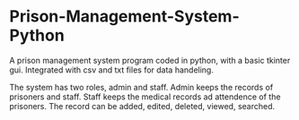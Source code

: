 # Prison-Management-System-Python
A prison management system program coded in python, with a basic tkinter gui.
Integrated with csv and txt files for data handeling. 

The system has two roles, admin and staff. 
Admin keeps the records of prisoners and staff. Staff keeps the medical records ad attendence of the prisoners. 
The record can be added, edited, deleted, viewed, searched. 
